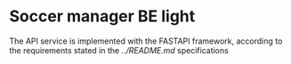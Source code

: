 # Soccer manager BE light

The API service is implemented with the FASTAPI framework, according to the requirements stated in the
*../README.md* specifications

